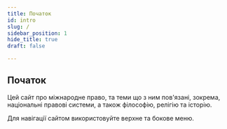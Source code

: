 ```yaml
---
title: Початок 
id: intro
slug: /
sidebar_position: 1
hide_title: true
draft: false

---
```


## Початок

Цей сайт про міжнародне право, та теми що з ним пов'язані, зокрема, національні правові системи, а також філософію, релігію та історію.

Для навігації сайтом використовуйте верхне та бокове меню.

